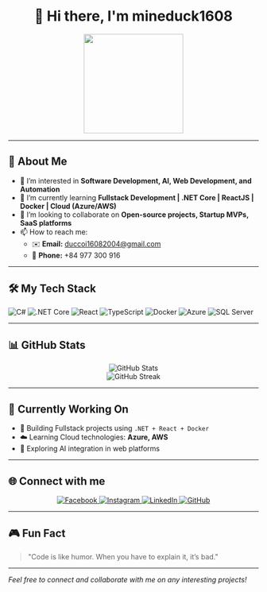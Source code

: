 <h1 align="center">👋 Hi there, I'm mineduck1608</h1>

<p align="center">
  <img src="https://media.giphy.com/media/qgQUggAC3Pfv687qPC/giphy.gif" width="200" height="200">
</p>

---

## 🚀 About Me

- 👀 I’m interested in **Software Development, AI, Web Development, and Automation**
- 🌱 I’m currently learning **Fullstack Development | .NET Core | ReactJS | Docker | Cloud (Azure/AWS)**
- 💞️ I’m looking to collaborate on **Open-source projects, Startup MVPs, SaaS platforms**
- 📫 How to reach me:  
  - ✉️ **Email:** duccoi16082004@gmail.com  
  - 📱 **Phone:** +84 977 300 916

---

## 🛠️ My Tech Stack

![C#](https://img.shields.io/badge/C%23-%23239120.svg?style=for-the-badge&logo=c-sharp&logoColor=white)
![.NET Core](https://img.shields.io/badge/.NET-512BD4?style=for-the-badge&logo=dotnet&logoColor=white)
![React](https://img.shields.io/badge/React-20232A?style=for-the-badge&logo=react&logoColor=61DAFB)
![TypeScript](https://img.shields.io/badge/TypeScript-007ACC?style=for-the-badge&logo=typescript&logoColor=white)
![Docker](https://img.shields.io/badge/Docker-2496ED?style=for-the-badge&logo=docker&logoColor=white)
![Azure](https://img.shields.io/badge/Azure-0078D4?style=for-the-badge&logo=microsoft-azure&logoColor=white)
![SQL Server](https://img.shields.io/badge/SQL%20Server-CC2927?style=for-the-badge&logo=microsoft-sql-server&logoColor=white)

---

## 📊 GitHub Stats

<p align="center">
  <img src="https://github-readme-stats.vercel.app/api?username=mineduck1608&show_icons=true&theme=radical" alt="GitHub Stats" />
  <br />
<img src="https://streak-stats.demolab.com?user=mineduck1608&theme=radical" alt="GitHub Streak" />
</p>

---

## 🎯 Currently Working On

- 🚀 Building Fullstack projects using `.NET + React + Docker`
- ☁️ Learning Cloud technologies: **Azure, AWS**
- 🤖 Exploring AI integration in web platforms

---

## 🌐 Connect with me

<p align="center">
  <a href="https://www.facebook.com/minhduck1608" target="_blank">
    <img src="https://img.shields.io/badge/Facebook-1877F2?style=for-the-badge&logo=facebook&logoColor=white" alt="Facebook">
  </a>
  <a href="https://www.instagram.com/minhduc.1608" target="_blank">
    <img src="https://img.shields.io/badge/Instagram-E4405F?style=for-the-badge&logo=instagram&logoColor=white" alt="Instagram">
  </a>
  <a href="https://www.linkedin.com/in/%C4%91%E1%BA%B7ng-minh-%C4%91%E1%BB%A9c-04a805343/" target="_blank">
    <img src="https://img.shields.io/badge/LinkedIn-0A66C2?style=for-the-badge&logo=linkedin&logoColor=white" alt="LinkedIn">
  </a>
  <a href="https://github.com/mineduck1608" target="_blank">
    <img src="https://img.shields.io/badge/GitHub-100000?style=for-the-badge&logo=github&logoColor=white" alt="GitHub">
  </a>
</p>

---

## 🎮 Fun Fact

> "Code is like humor. When you have to explain it, it’s bad."

---

*Feel free to connect and collaborate with me on any interesting projects!*
